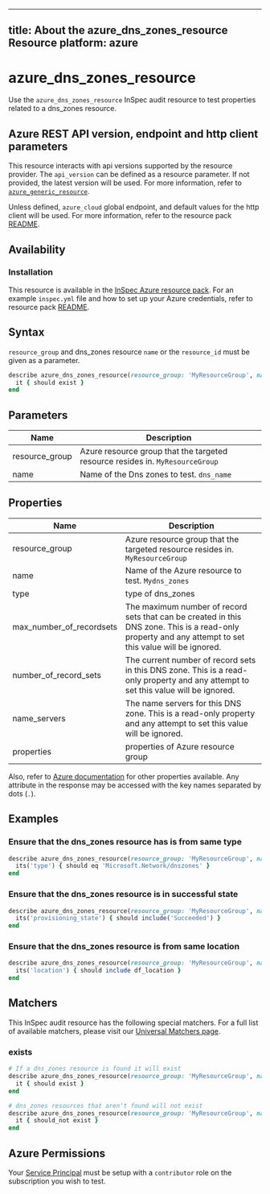---
title: About the azure_dns_zones_resource Resource
platform: azure
  ---

# azure_dns_zones_resource

Use the `azure_dns_zones_resource` InSpec audit resource to test properties related to a dns_zones resource.

## Azure REST API version, endpoint and http client parameters

This resource interacts with api versions supported by the resource provider.
The `api_version` can be defined as a resource parameter.
If not provided, the latest version will be used.
For more information, refer to [`azure_generic_resource`](azure_generic_resource.md).

Unless defined, `azure_cloud` global endpoint, and default values for the http client will be used.
For more information, refer to the resource pack [README](../../README.md).

## Availability

### Installation

This resource is available in the [InSpec Azure resource pack](https://github.com/inspec/inspec-azure).
For an example `inspec.yml` file and how to set up your Azure credentials,
refer to resource pack [README](../../README.md#Service-Principal).

## Syntax

`resource_group` and dns_zones resource `name` or the `resource_id` must be given as a parameter.
  ```ruby
  describe azure_dns_zones_resource(resource_group: 'MyResourceGroup', name: 'dns_zones') do
    it { should exist }
  end
  ```

## Parameters

| Name                           | Description                                                                      |
|--------------------------------|----------------------------------------------------------------------------------|
| resource_group                 | Azure resource group that the targeted resource resides in. `MyResourceGroup`     |
| name                           | Name of the Dns zones to test. `dns_name`                                 |


## Properties

| Name                           | Description                                                                      |
  |--------------------------------|----------------------------------------------------------------------------------|
| resource_group                 | Azure resource group that the targeted resource resides in. `MyResourceGroup`    |
| name                           | Name of the Azure resource to test. `Mydns_zones`                          |
| type                           | type of dns_zones                                                          |
|max_number_of_recordsets | The maximum number of record sets that can be created in this DNS zone. This is a read-only property and any attempt to set this value will be ignored.|
|number_of_record_sets| The current number of record sets in this DNS zone. This is a read-only property and any attempt to set this value will be ignored.|
|name_servers|The name servers for this DNS zone. This is a read-only property and any attempt to set this value will be ignored.|
| properties | properties of Azure resource group | `properties`|


Also, refer to [Azure documentation](https://docs.microsoft.com/en-us/rest/api/dns/zones/get)
for other properties available.
Any attribute in the response may be accessed with the key names separated by dots (`.`).


## Examples

### Ensure that the dns_zones resource has is from same type
  ```ruby
  describe azure_dns_zones_resource(resource_group: 'MyResourceGroup', name: 'dns_zones') do
    its('type') { should eq 'Microsoft.Network/dnszones' }
  end
  ```
### Ensure that the dns_zones resource is in successful state
  ```ruby
  describe azure_dns_zones_resource(resource_group: 'MyResourceGroup', name: 'dns_zones') do
    its('provisioning_state') { should include('Succeeded') }
  end
  ```

### Ensure that the dns_zones resource is from same location
  ```ruby
  describe azure_dns_zones_resource(resource_group: 'MyResourceGroup', name: 'dns_zones') do
    its('location') { should include df_location }
  end
  ```
## Matchers

This InSpec audit resource has the following special matchers. For a full list of available matchers, please visit our [Universal Matchers page](/inspec/matchers/).

### exists
  ```ruby
  # If a dns_zones resource is found it will exist
  describe azure_dns_zones_resource(resource_group: 'MyResourceGroup', name: 'Mydns_zones') do
    it { should exist }
  end

  # dns_zones resources that aren't found will not exist
  describe azure_dns_zones_resource(resource_group: 'MyResourceGroup', name: 'DoesNotExist') do
    it { should_not exist }
  end
  ```

## Azure Permissions

Your [Service Principal](https://docs.microsoft.com/en-us/azure/azure-resource-manager/resource-group-create-service-principal-portal) must be setup with a `contributor` role on the subscription you wish to test.